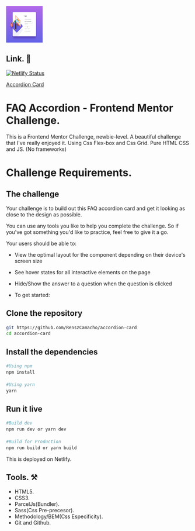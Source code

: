 <img src="./src/images/display.jpg" alt="home-page" style="height: 100px; width:100px;" />

## Link. 🔗

[![Netlify Status](https://api.netlify.com/api/v1/badges/b206fc76-b4a6-474a-97c6-c0b5faa4f943/deploy-status)](https://app.netlify.com/sites/accordion-card/deploys)

[Accordion Card](https://accordion-card.netlify.app/)

# FAQ Accordion - Frontend Mentor Challenge.

This is a Frontend Mentor Challenge, newbie-level. A beautiful challenge that I've really enjoyed it. Using Css Flex-box and Css Grid. Pure HTML CSS and JS. (No frameworks)

# Challenge Requirements.

## The challenge

Your challenge is to build out this FAQ accordion card and get it looking as close to the design as possible.

You can use any tools you like to help you complete the challenge. So if you've got something you'd like to practice, feel free to give it a go.

Your users should be able to:

- View the optimal layout for the component depending on their device's screen size
- See hover states for all interactive elements on the page
- Hide/Show the answer to a question when the question is clicked

- To get started:

## Clone the repository

```bash
git https://github.com/RenszCamacho/accordion-card
cd accordion-card
```

## Install the dependencies

```bash
#Using npm
npm install

#Using yarn
yarn
```

## Run it live

```bash
#Build dev
npm run dev or yarn dev

#Build for Production
npm run build or yarn build
```

This is deployed on Netlify.

## Tools. ⚒️

- HTML5.
- CSS3.
- ParcelJs(Bundler).
- Sass(Css Pre-precesor).
- Methodology/BEM(Css Especificity).
- Git and Github.
